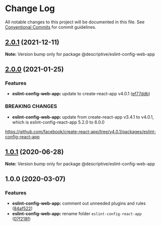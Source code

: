 # Change Log

All notable changes to this project will be documented in this file.
See [Conventional Commits](https://conventionalcommits.org) for commit guidelines.

## [2.0.1](https://github.com/remarkablemark/descriptive/compare/@descriptive/eslint-config-web-app@2.0.0...@descriptive/eslint-config-web-app@2.0.1) (2021-12-11)

**Note:** Version bump only for package @descriptive/eslint-config-web-app





## [2.0.0](https://github.com/remarkablemark/descriptive/compare/@descriptive/eslint-config-web-app@1.0.1...@descriptive/eslint-config-web-app@2.0.0) (2021-01-25)

### Features

- **eslint-config-web-app:** update to create-react-app v4.0.1 ([ef77ddb](https://github.com/remarkablemark/descriptive/commit/ef77ddb3f3973ddd025616a7daaab65cba08c4b2))

### BREAKING CHANGES

- **eslint-config-web-app:** update from create-react-app v3.4.1 to v4.0.1, which is eslint-config-react-app 5.2.0 to 6.0.0

https://github.com/facebook/create-react-app/tree/v4.0.1/packages/eslint-config-react-app

## [1.0.1](https://github.com/remarkablemark/descriptive/compare/@descriptive/eslint-config-web-app@1.0.0...@descriptive/eslint-config-web-app@1.0.1) (2020-06-28)

**Note:** Version bump only for package @descriptive/eslint-config-web-app

## 1.0.0 (2020-03-07)

### Features

- **eslint-config-web-app:** comment out unneeded plugins and rules ([84af522](https://github.com/remarkablemark/descriptive/commit/84af522167cdced5030526ba96bce3d636ec6161))
- **eslint-config-web-app:** rename folder `eslint-config-react-app` ([07f218f](https://github.com/remarkablemark/descriptive/commit/07f218f0922f1c6db3610ee3d676e842f76632f8))
